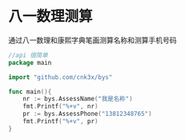 # 八一数理测算
  
通过八一数理和康熙字典笔画测算名称和测算手机号码

```go
//api 很简单
package main

import "github.com/cnk3x/bys"

func main(){
    nr := bys.AssessName("我是名称")
    fmt.Printf("%+v", nr)
    pr := bys.AssessPhone("13812348765")
    fmt.Printf("%+v", pr)
}

```